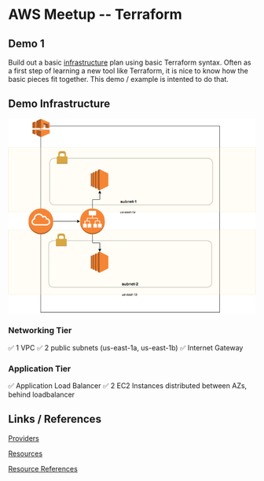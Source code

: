 # AWS Meetup -- Terraform

## Demo 1
Build out a basic [infrastructure](#DemoInfrastructure) plan using basic Terraform syntax. 
Often as a first step of learning a new tool like Terraform, it is nice to know how the basic pieces fit together.  This demo / example is intented to do that.

## Demo Infrastructure
![demo infrastructure](static/demoArchitecture.png "Demo Infrastructure")

### Networking Tier
 :white_check_mark: 1 VPC
 :white_check_mark: 2 public subnets (us-east-1a, us-east-1b)
 :white_check_mark: Internet Gateway

### Application Tier
 :white_check_mark: Application Load Balancer
 :white_check_mark: 2 EC2 Instances distributed between AZs, behind loadbalancer

## Links / References
[Providers](https://www.terraform.io/docs/configuration/providers.html)

[Resources](https://www.terraform.io/docs/configuration/resources.html)

[Resource References](https://www.terraform.io/docs/configuration/interpolation.html#attributes-of-other-resources)

